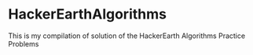 # HackerEarthAlgorithms
This is my compilation of solution of the HackerEarth Algorithms Practice Problems
